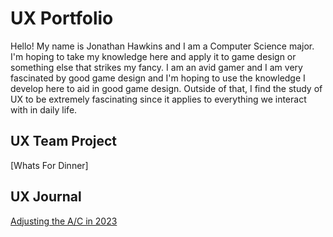 # UX Portfolio

Hello! My name is Jonathan Hawkins and I am a Computer Science major. I'm hoping to take my knowledge here and apply it to game design or something else that strikes my fancy. I am an avid gamer and I am very fascinated by good game design and I'm hoping to use the knowledge I develop here to aid in good game design. Outside of that, I find the study of UX to be extremely fascinating since it applies to everything we interact with in daily life.

## UX Team Project

[Whats For Dinner]

## UX Journal

[Adjusting the A/C in 2023](j01/)
